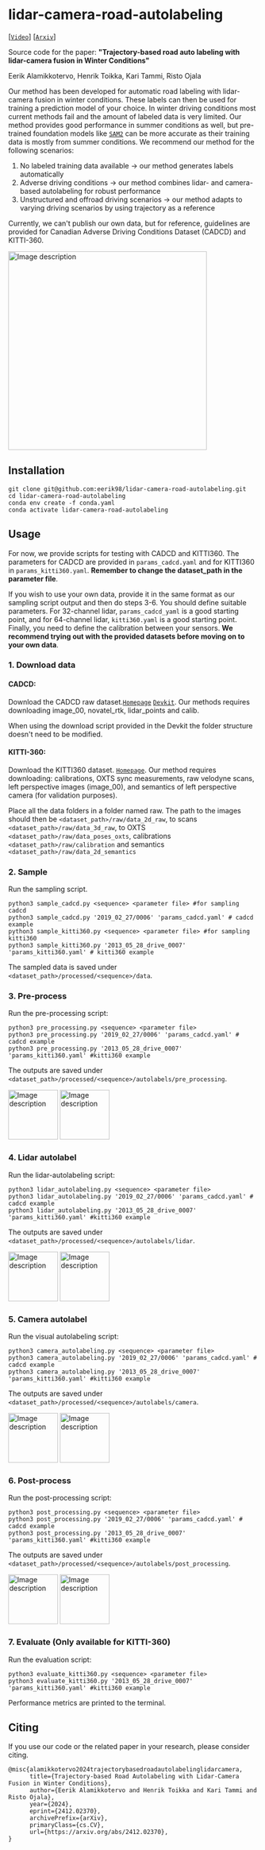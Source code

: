 # lidar-camera-road-autolabeling
[[`Video`](https://www.youtube.com/watch?v=JQp3jwBQPP8)] [[`Arxiv`](https://arxiv.org/abs/2412.02370)]

Source code for the paper: **"Trajectory-based road auto labeling with lidar-camera fusion in Winter Conditions"**

Eerik Alamikkotervo, Henrik Toikka, Kari Tammi, Risto Ojala

Our method has been developed for automatic road labeling with lidar-camera fusion in winter conditions. These labels can then be used for training a prediction model of your choice. In winter driving conditions most current methods fail and the amount of labeled data is very limited. Our method provides good performance in summer conditions as well, but pre-trained foundation models like [`SAM2`](https://github.com/facebookresearch/sam2) can be more accurate as their training data is mostly from summer conditions. We recommend our method for the following scenarios:
1. No labeled training data available -> our method generates labels automatically
2. Adverse driving conditions -> our method combines lidar- and camera-based autolabeling for robust performance
3. Unstructured and offroad driving scenarios -> our method adapts to varying driving scenarios by using trajectory as a reference

Currently, we can't publish our own data, but for reference, guidelines are provided for Canadian Adverse Driving Conditions Dataset (CADCD) and KITTI-360.   

<img src="https://github.com/user-attachments/assets/ed5e83c8-ffc0-4c2b-862c-72ec9df6e12a" alt="Image description" height="400"/>


## Installation

```
git clone git@github.com:eerik98/lidar-camera-road-autolabeling.git
cd lidar-camera-road-autolabeling
conda env create -f conda.yaml
conda activate lidar-camera-road-autolabeling
```

## Usage

For now, we provide scripts for testing with CADCD and KITTI360. The parameters for CADCD are provided in `params_cadcd.yaml` and for KITTI360 in `params_kitti360.yaml`. **Remember to change the dataset_path in the parameter file**.

If you wish to use your own data, provide it in the same format as our sampling script output and then do steps 3-6. You should define suitable parameters. For 32-channel lidar, `params_cadcd_yaml` is a good starting point, and for 64-channel lidar, `kitti360.yaml` is a good starting point. Finally, you need to define the calibration between your sensors. **We recommend trying out with the provided datasets before moving on to your own data**.  

### 1. Download data
#### CADCD: 
Download the CADCD raw dataset.[`Homepage`](http://cadcd.uwaterloo.ca) [`Devkit`](https://github.com/mpitropov/cadc_devkit). Our methods requires downloading image_00, novatel_rtk, lidar_points and calib.

When using the download script provided in the Devkit the folder structure doesn't need to be modified. 

#### KITTI-360:
Download the KITTI360 dataset. [`Homepage`](https://www.cvlibs.net/datasets/kitti-360/). Our method requires downloading: calibrations, OXTS sync measurements, raw velodyne scans, left perspective images (image_00), and semantics of left perspective camera (for validation purposes).   

Place all the data folders in a folder named raw. The path to the images should then be `<dataset_path>/raw/data_2d_raw`, to scans `<dataset_path>/raw/data_3d_raw`, to OXTS `<dataset_path>/raw/data_poses_oxts`, calibrations `<dataset_path>/raw/calibration` and semantics `<dataset_path>/raw/data_2d_semantics`


### 2. Sample

Run the sampling script.
```
python3 sample_cadcd.py <sequence> <parameter file> #for sampling cadcd
python3 sample_cadcd.py '2019_02_27/0006' 'params_cadcd.yaml' # cadcd example
python3 sample_kitti360.py <sequence> <parameter file> #for sampling kitti360
python3 sample_kitti360.py '2013_05_28_drive_0007' 'params_kitti360.yaml' # kitti360 example
```
The sampled data is saved under `<dataset_path>/processed/<sequence>/data`.


### 3. Pre-process
Run the pre-processing script:
```
python3 pre_processing.py <sequence> <parameter file>
python3 pre_processing.py '2019_02_27/0006' 'params_cadcd.yaml' # cadcd example
python3 pre_processing.py '2013_05_28_drive_0007' 'params_kitti360.yaml' #kitti360 example
```
The outputs are saved under `<dataset_path>/processed/<sequence>/autolabels/pre_processing`.

<img src="https://github.com/user-attachments/assets/ebcf04b3-52dd-4965-9d07-72a9048e9fe7" alt="Image description" height="100"/>
<img src="https://github.com/user-attachments/assets/6d64fb59-d2d0-42b4-bfcb-7477bb59913c" alt="Image description" height="100"/>


### 4. Lidar autolabel
Run the lidar-autolabeling script:
```
python3 lidar_autolabeling.py <sequence> <parameter file>
python3 lidar_autolabeling.py '2019_02_27/0006' 'params_cadcd.yaml' # cadcd example
python3 lidar_autolabeling.py '2013_05_28_drive_0007' 'params_kitti360.yaml' #kitti360 example
```
The outputs are saved under `<dataset_path>/processed/<sequence>/autolabels/lidar`.

<img src="https://github.com/user-attachments/assets/3f3106c0-7a51-4e14-8c02-c688fae93666" alt="Image description" height="100"/>
<img src="https://github.com/user-attachments/assets/7ce016b8-2cd5-4afb-ab81-62adbca74681" alt="Image description" height="100"/>

### 5. Camera autolabel
Run the visual autolabeling script:
```
python3 camera_autolabeling.py <sequence> <parameter file>
python3 camera_autolabeling.py '2019_02_27/0006' 'params_cadcd.yaml' # cadcd example
python3 camera_autolabeling.py '2013_05_28_drive_0007' 'params_kitti360.yaml' #kitti360 example
```
The outputs are saved under `<dataset_path>/processed/<sequence>/autolabels/camera`.

<img src="https://github.com/user-attachments/assets/228397e2-43b4-4cae-8c9c-18cecc463585" alt="Image description" height="100"/>
<img src="https://github.com/user-attachments/assets/4ea72fe8-9cfd-4959-ae0a-c3c86ad030d0" alt="Image description" height="100"/>

### 6. Post-process
Run the post-processing script:
```
python3 post_processing.py <sequence> <parameter file>
python3 post_processing.py '2019_02_27/0006' 'params_cadcd.yaml' # cadcd example
python3 post_processing.py '2013_05_28_drive_0007' 'params_kitti360.yaml' #kitti360 example
```
The outputs are saved under `<dataset_path>/processed/<sequence>/autolabels/post_processing`.

<img src="https://github.com/user-attachments/assets/60d7008a-81b4-4e3c-80e9-9060d93319b0" alt="Image description" height="100"/> 
<img src="https://github.com/user-attachments/assets/921defd3-f545-4092-9d22-da6acfd71821" alt="Image description" height="100"/> 

### 7. Evaluate (Only available for KITTI-360)
Run the evaluation script:
```
python3 evaluate_kitti360.py <sequence> <parameter file>
python3 evaluate_kitti360.py '2013_05_28_drive_0007' 'params_kitti360.yaml' #kitti360 example
```
Performance metrics are printed to the terminal. 

## Citing

If you use our code or the related paper in your research, please consider citing.
```
@misc{alamikkotervo2024trajectorybasedroadautolabelinglidarcamera,
      title={Trajectory-based Road Autolabeling with Lidar-Camera Fusion in Winter Conditions}, 
      author={Eerik Alamikkotervo and Henrik Toikka and Kari Tammi and Risto Ojala},
      year={2024},
      eprint={2412.02370},
      archivePrefix={arXiv},
      primaryClass={cs.CV},
      url={https://arxiv.org/abs/2412.02370}, 
}
```



